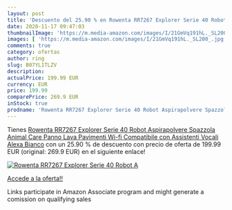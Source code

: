 ```yaml
---
layout: post
title: 'Descuento del 25.90 % en Rowenta RR7267 Explorer Serie 40 Robot A'
date: 2020-11-17 09:47:03
thumbnailImage: 'https://m.media-amazon.com/images/I/21GmVq191hL._SL200_.jpg'
images: [ 'https://m.media-amazon.com/images/I/21GmVq191hL._SL200_.jpg' ]
comments: true
category: ofertas
author: ring
slug: B07YL1TLZV
description:
actualPrice: 199.99 EUR
currency: EUR
price: 199.99
comparePrice: 269.9 EUR
inStock: true
prodname: 'Rowenta RR7267 Explorer Serie 40 Robot Aspirapolvere Spazzola Animal Care  Panno Lava Pavimenti  Wi-fi  Compatibile con Assistenti Vocali  Alexa  Bianco'
---
```


Tienes [Rowenta RR7267 Explorer Serie 40 Robot Aspirapolvere Spazzola Animal Care  Panno Lava Pavimenti  Wi-fi  Compatibile con Assistenti Vocali  Alexa  Bianco](https://www.amazon.it/dp/B07YL1TLZV/?tag=tolees00-21) con un 25.90 % de descuento con precio de oferta de 199.99 EUR (original: 269.9 EUR) en el siguiente enlace!

[![Rowenta RR7267 Explorer Serie 40 Robot A](https://m.media-amazon.com/images/I/21GmVq191hL._SL200_.jpg)](https://www.amazon.it/dp/B07YL1TLZV/?tag=tolees00-21)

[Accede a la oferta!!](https://www.amazon.it/dp/B07YL1TLZV/?tag=tolees00-21)

Links participate in Amazon Associate program and might generate a comission on qualifying sales


